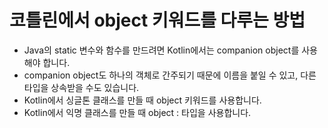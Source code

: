 # 코틀린에서 object 키워드를 다루는 방법
- Java의 static 변수와 함수를 만드려면 Kotlin에서는 companion object를 사용해야 합니다.
- companion object도 하나의 객체로 간주되기 때문에 이름을 붙일 수 있고, 다른 타입을 상속받을 수도 있습니다.
- Kotlin에서 싱글톤 클래스를 만들 때 object 키워드를 사용합니다.
- Kotlin에서 익명 클래스를 만들 때 object : 타입을 사용합니다.
